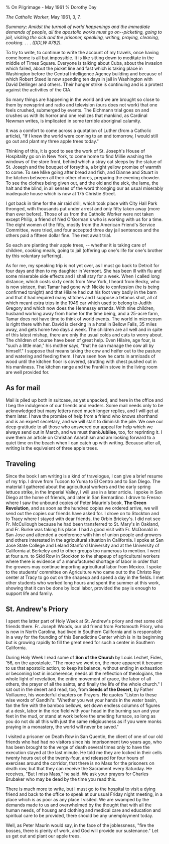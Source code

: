 % On Pilgrimage - May 1961
% Dorothy Day

*The Catholic Worker*, May 1961, 3, 7.

*Summary: Amidst the turmoil of world happenings and the immediate
demands of people, all the apostolic works must go on--picketing, going
to jail, visiting the sick and the prisoner, speaking, writing, praying,
cleaning, cooking. . . . (DDLW \#782).*

To try to write, to continue to write the account of my travels, once
having come home is all but impossible. It is like sitting down to
meditate in the middle of Times Square. Everyone is talking about Cuba,
about the invasion which failed, about the picket line and fast which is
taking place in Washington before the Central Intelligence Agency
building and because of which Robert Steed is now spending ten days in
jail in Washington with David Dellinger and others. Their hunger strike
is continuing and is a protest against the activities of the CIA.

So many things are happening in the world and we are brought so close to
them by newsprint and radio and television (ours does not work) that one
feels crushed, submerged by events. The Eichmann trial goes on and
crushes us with its horror and one realizes that mankind, as Cardinal
Newman writes, is implicated in some terrible aboriginal calamity.

It was a comfort to come across a quotation of Luther (from a Catholic
article), "If I knew the world were coming to an end tomorrow, I would
still go out and plant my three apple trees today."

Thinking of this, it is good to see the work of St. Joseph's House of
Hospitality go on in New York, to come home to find Millie washing the
windows of the store front, behind which a stray cat sleeps by the
statue of St. Joseph and the bouquet of forsythia, a bright yellow
promise of warmth to come. To see Mike going after bread and fish, and
Dianne and Stuart in the kitchen between all their other chores,
preparing the evening chowder. To see the clothes being given out, and
the old and the sick, the lame, the halt and the blind, in all senses of
the word thronging our as usual miserably inadequate house which is now
at 175 Christie Street.

I got back in time for the air raid drill, which took place with City
Hall Park thronged, with thousands put under arrest and only fifty taken
away (more than ever before). Those of us from the Catholic Worker were
not taken except Philip, a friend of Ned O'Gorman's who is working with
us for a time. The eight women of the fifty, mostly from the American
Friend's Service Committee, were tried, and four accepted three day jail
sentences and the others paid a fifteen dollar fine. The rest await
trial.

So each are planting their apple trees, -- whether it is taking care of
children, cooking meals, going to jail (offering up one's life for one's
brother by this voluntary suffering).

As for me, my speaking trip is not yet over, as I must go back to
Detroit for four days and then to my daughter in Vermont. She has been
ill with flu and some miserable side effects and I shall stay for a
week. When I called long distance, which costs sixty cents from New
York, I heard from Becky, who is now sixteen, that Tamar had gone with
Nickie to confession (he is being confirmed tonight) and that Hilaire
had cut his foot very badly in the barn and that it had required many
stitches and I suppose a tetanus shot, all of which meant extra trips in
the 1949 car which used to belong to Judith Gregory and which now does
the Hennessy errands. With nine children, husband working away from home
for the time being, and a 25-acre farm, Tamar does not have time to
think of world events. The world in microcosm is right there with her.
David is clerking in a hotel in Bellow Falls, 35 miles away, and gets
home two days a week. The children are all well and in spite of this
latest mishap, there are only the usual colds and cuts to worry about.
The children of course have been of great help. Even Hilaire, age four,
is "such a little man," his mother says, "that he can manage the cow all
by himself." I suppose that means taking the cow and heifer out to the
pasture and watering and feeding them. I have seen how he carts in
armloads of wood until the kitchen floor is covered, strutting with
chest pushed out in his manliness. The kitchen range and the Franklin
stove in the living room are well provided for.

As for mail
-----------

Mail is piled up both in suitcase, as yet unpacked, and here in the
office and I beg the indulgence of our friends and readers. Some mail
needs only to be acknowledged but many letters need much longer replies,
and I will get at them later. I have the promise of help from a friend
who knows shorthand and is an expert secretary, and we will start to
diminish the pile. We owe our deep gratitude to all those who answered
our appeal for help which we always send out in March, and we must
thank**Jubilee**, too, for reprinting it. I owe them an article on
Christian Anarchism and am looking forward to a quiet time on the beach
when I can catch up with writing. Because after all, writing is the
equivalent of three apple trees.

Traveling
---

Since the book I am writing is a kind of travelogue, I can give a brief
resume of my trip. I drove from Tucson to Yuma to El Centro and to San
Diego. The material I gathered about the agricultural workers and the
early spring lettuce strike, in the Imperial Valley, I will use in a
later article. I spoke in San Diego at the home of friends, and later in
San Bernardino. I drove to Fresno where I saw the unbound copies of
Peter Maurin's book, **The Green Revolution**, and as soon as the
hundred copies we ordered arrive, we will send out the copies our
friends have asked for. I drove on to Stockton and to Tracy where I
stayed with dear friends, the Orbin Brickey's. I did not see Fr.
McCullough because he had been transferred to St. Mary's in Oakland, and
Fr. Burke was taking his place. I had a good visit with Fr. McDonald in
San Jose and attended a conference with him of union people and growers
and others interested in the agricultural situation in California. I
spoke at San Jose State College and Leland Stanford University and at
the University of California at Berkeley and to other groups too
numerous to mention. I went at four a.m. to Skid Row in Stockton to the
shapeup of agricultural workers where there is evidence of a
manufactured shortage of labor in order that the growers may continue
importing agricultural labor from Mexico. I spoke to the students'
committee on Agriculture who came out to the Christo Rey center at Tracy
to go out on the shapeup and spend a day in the fields. I met other
students who worked long hours and spent the summer at this work,
showing that it can be done by local labor, provided the pay is enough
to support life and family.

St. Andrew's Priory
-------------------

I spent the latter part of Holy Week at St. Andrew's priory and met some
old friends there. Fr. Joseph Woods, our old friend from Portsmouth
Priory, who is now in North Carolina, had lived in Southern California
and is responsible in a way for the founding of this Benedictine Center
which is in its beginning but is growing rapidly to fill the great need
for such a center in Southern California.

During Holy Week I read some of **Son of the Church** by Louis Lechet,
Fides, '56, on the apostolate. "The more we went on, the more apparent
it became to us that apostolic action, to keep its balance, without
ending in exhaustion or becoming lost in incoherence, needs all the
reflection of theologians, the whole light of revelation, the entire
movement of grace, the labor of all others, the prayer of all the
saints, and finally the life of the whole church." I sat out in the
desert and read, too, from **Seeds of the Desert**, by Father Voillaume,
his wonderful chapters on Prayers. He quotes "Listen to these wise words
of Gandhi's: 'Whether you wet your hands in the water basin, fan the
fire with the bamboo bellows, set down endless columns of figures at a
desk, labor in the rice field with your head in the burning sun and your
feet in the mud, or stand at work before the smelting furnace, so long
as you do not do all this with just the same religiousness as if you
were monks praying in a monastery, the world will never be saved."

I visited a prisoner on Death Row in San Quentin, the client of one of
our old friends who had had no visitors since his imprisonment two years
ago, who has been brought to the verge of death several times only to
have the execution stayed at the last minute. He told me they are locked
in their cells twenty hours out of the twenty-four, and released for
four hours of exercises around the corridor, that there is no Mass for
the prisoners on death row, but that they can receive the Sacrament
every Saturday. He receives, "But I miss Mass," he said. We ask your
prayers for Charles Brubaker who may be dead by the time you read this.

There is much more to write, but I must go to the hospital to visit a
dying friend and back to the office to speak at our usual Friday night
meeting, in a place which is as poor as any place I visited. We are
swamped by the demands made to us and overwhelmed by the thought that
with all the human needs, of housng and clothing and medical care and
education and spiritual care to be provided, there should be any
unemployment today.

Well, as Peter Maurin would say, in the face of the joblessness, "fire
the bosses, there is plenty of work, and God will provide our
sustenance." Let us get out and plant our apple trees.
